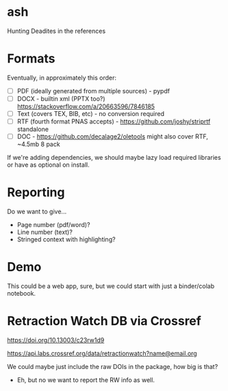 # ash

Hunting Deadites in the references

# Formats

Eventually, in approximately this order:

- [ ] PDF (ideally generated from multiple sources) - pypdf
- [ ] DOCX - builtin xml (PPTX too?) https://stackoverflow.com/a/20663596/7846185
- [ ] Text (covers TEX, BIB, etc) - no conversion required
- [ ] RTF (fourth format PNAS accepts) - https://github.com/joshy/striprtf standalone
- [ ] DOC - https://github.com/decalage2/oletools might also cover RTF, ~4.5mb 8 pack

If we're adding dependencies, we should maybe lazy load required libraries
or have as optional on install.

# Reporting

Do we want to give...

- Page number (pdf/word)?
- Line number (text)?
- Stringed context with highlighting?

# Demo

This could be a web app, sure, but we could start with just a binder/colab notebook.

# Retraction Watch DB via Crossref

https://doi.org/10.13003/c23rw1d9

https://api.labs.crossref.org/data/retractionwatch?name@email.org

We could maybe just include the raw DOIs in the package, how big is that?

- Eh, but no we want to report the RW info as well.
